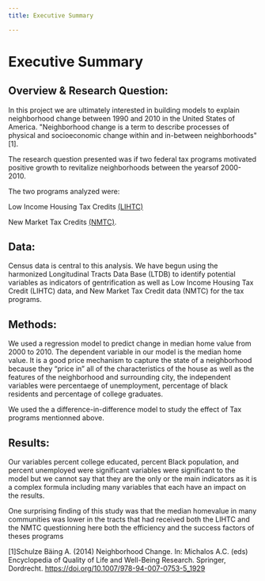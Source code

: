```yaml
---
title: Executive Summary

---
```



# Executive Summary

## Overview & Research Question:

In this project we are ultimately interested in building models to explain neighborhood change between 1990 and 2010 in the United States of America.
"Neighborhood change is a term to describe processes of physical and socioeconomic change within and in-between neighborhoods" [1].

The research question presented was if two federal tax programs motivated positive growth to revitalize neighborhoods between the yearsof 2000-2010. 

The two programs analyzed were:

Low Income Housing Tax Credits [(LIHTC)](https://www.taxpolicycenter.org/briefing-book/what-low-income-housing-tax-credit-and-how-does-it-work)

New Market Tax Credits  [(NMTC)](https://www.novoco.com/resource-centers/new-markets-tax-credits/nmtc-basics/new-markets-tax-credit-program-summary).

## Data:

Census data is central to this analysis. We have begun using the harmonized Longitudinal Tracts Data Base (LTDB) to identify potential variables as indicators of 
gentrification as well as Low Income Housing Tax Credit (LIHTC) data, and New Market Tax Credit data (NMTC) for the tax programs.

## Methods:

We used a regression model to predict change in median home value from 2000 to 2010. The dependent variable in our model is the median home value. It is a good price mechanism to capture the state of a neighborhood because they “price in” all of the characteristics of the house as well as the features of the neighborhood and surrounding city, the independent variables were percentaege of unemployment, percentage of black residents and percentage of college graduates.

We used the a difference-in-difference model to study the effect of Tax programs mentionned above.

## Results:

Our variables percent college educated, percent Black population, and percent unemployed were significant variables were significant to the model but we cannot say that they are the only or the main indicators as it is a complex formula including many variables that each have an impact on the results.

One surprising finding of this study was that the median homevalue in many communities was lower in the tracts that had received both the LIHTC and the NMTC questionning here both the efficiency and the success factors of theses programs




[1]Schulze Bäing A. (2014) Neighborhood Change. In: Michalos A.C. (eds) Encyclopedia of Quality of Life and Well-Being Research. Springer, Dordrecht. https://doi.org/10.1007/978-94-007-0753-5_1929
